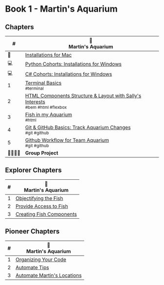 # Book 1 - Martin's Aquarium

## Chapters

| # | 🐠 <br/> Martin's Aquarium |
|--|--|
| 🍎 | [Installations for Mac](./chapters/GETTING_STARTED_MAC.md) |
| 💻 | [Python Cohorts: Installations for Windows](./chapters/GETTING_STARTED_WINDOWS_PYTHON.md) |
| 💻 | [C# Cohorts: Installations for Windows](./chapters/GETTING_STARTED_WINDOWS_C_SHARP.md) |
| 1 | [Terminal Basics](./chapters/CH1_TERMINAL_BASICS.md) <br/> <sub style="font-size:0.85rem;">#terminal</sub> |
| 2 | [HTML Components Structure &amp; Layout with Sally's Interests](./chapters/CH2_HTML_COMPONENTS_STRUCTURE_LAYOUT.md) <br/> <sub style="font-size:0.85rem;">#bem #html #flexbox</sub> |
| 3 | [Fish in my Aquarium](./chapters/CH3_FISH_IN_MY_AQUARIUM.md) <br/> <sub style="font-size:0.85rem;">#html</sub> |
| 4 | [Git & GitHub Basics: Track Aquarium Changes](./chapters/CH4_GIT_GITHUB_BASICS.md) <br/> <sub style="font-size:0.85rem;">#git #github</sub> |
| 5 | [Github Workflow for Team Aquarium](./chapters/CH5_GITHUB_WORKFLOW.md) <br/> <sub style="font-size:0.85rem;">#git #github</sub> |
| 👨‍👨‍👦‍👦 | **Group Project** |


## Explorer Chapters

| # | 🐠 <br/> Martin's Aquarium |
|--|--|
| 1 | [Objectifying the Fish](./chapters/EC1_OBJECTIFYING_THE_FISH.md) |
| 2 | [Provide Access to Fish](./chapters/EC2_PROVIDE_ACCESS_TO_FISH.md) |
| 3 | [Creating Fish Components](./chapters/EC3_CREATING_FISH_COMPONENTS.md) |

## Pioneer Chapters

| # | 🐠 <br/> Martin's Aquarium |
|--|--|
| 1 | [Organizing Your Code](./chapters/PC1_ORGANIZING_YOUR_CODE.md) |
| 2 | [Automate Tips](./chapters/PC2_AUTOMATE_TIPS.md) |
| 3 | [Automate Martin's Locations](./chapters/PC3_AUTOMATE_MARTINS_LOCATIONS.md) |
